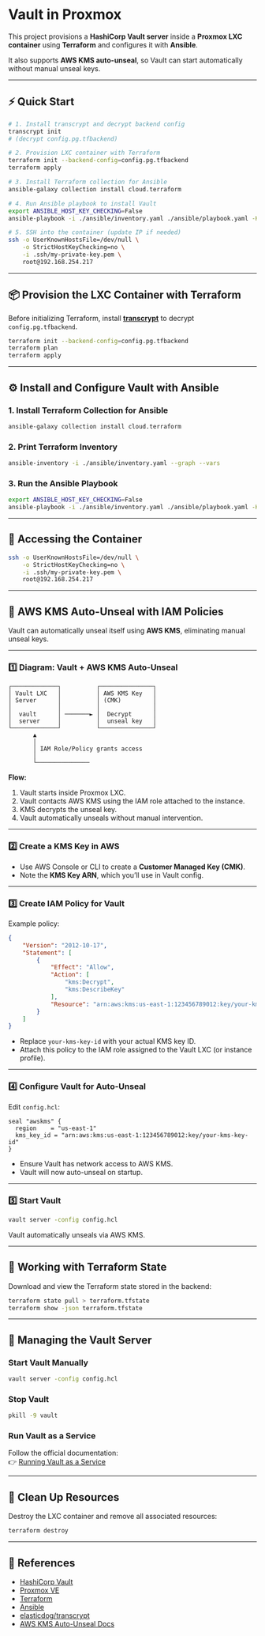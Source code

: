 # Vault in Proxmox

This project provisions a **HashiCorp Vault server** inside a **Proxmox LXC container** using **Terraform** and configures it with **Ansible**.  

It also supports **AWS KMS auto-unseal**, so Vault can start automatically without manual unseal keys.

---

## ⚡ Quick Start

```bash
# 1. Install transcrypt and decrypt backend config
transcrypt init
# (decrypt config.pg.tfbackend)

# 2. Provision LXC container with Terraform
terraform init --backend-config=config.pg.tfbackend
terraform apply

# 3. Install Terraform collection for Ansible
ansible-galaxy collection install cloud.terraform

# 4. Run Ansible playbook to install Vault
export ANSIBLE_HOST_KEY_CHECKING=False
ansible-playbook -i ./ansible/inventory.yaml ./ansible/playbook.yaml -K

# 5. SSH into the container (update IP if needed)
ssh -o UserKnownHostsFile=/dev/null \
    -o StrictHostKeyChecking=no \
    -i .ssh/my-private-key.pem \
    root@192.168.254.217
```

---

## 📦 Provision the LXC Container with Terraform

Before initializing Terraform, install **[transcrypt](https://github.com/elasticdog/transcrypt)** to decrypt `config.pg.tfbackend`.  

```bash
terraform init --backend-config=config.pg.tfbackend
terraform plan
terraform apply
```

---

## ⚙️ Install and Configure Vault with Ansible

### 1. Install Terraform Collection for Ansible
```bash
ansible-galaxy collection install cloud.terraform
```

### 2. Print Terraform Inventory
```bash
ansible-inventory -i ./ansible/inventory.yaml --graph --vars
```

### 3. Run the Ansible Playbook
```bash
export ANSIBLE_HOST_KEY_CHECKING=False
ansible-playbook -i ./ansible/inventory.yaml ./ansible/playbook.yaml -K
```

---

## 🔑 Accessing the Container

```bash
ssh -o UserKnownHostsFile=/dev/null \
    -o StrictHostKeyChecking=no \
    -i .ssh/my-private-key.pem \
    root@192.168.254.217
```

---

## 🔐 AWS KMS Auto-Unseal with IAM Policies

Vault can automatically unseal itself using **AWS KMS**, eliminating manual unseal keys.  

---

### 1️⃣ Diagram: Vault + AWS KMS Auto-Unseal

```
┌─────────────┐          ┌───────────────┐
│ Vault LXC   │          │ AWS KMS Key   │
│ Server      │          │ (CMK)         │
│             │          │               │
│  vault      │ ───────► │  Decrypt      │
│  server     │          │  unseal key   │
└─────────────┘          └───────────────┘
       ▲
       │
       │ IAM Role/Policy grants access
       │
       └───────────────
```

**Flow:**  
1. Vault starts inside Proxmox LXC.  
2. Vault contacts AWS KMS using the IAM role attached to the instance.  
3. KMS decrypts the unseal key.  
4. Vault automatically unseals without manual intervention.  

---

### 2️⃣ Create a KMS Key in AWS

- Use AWS Console or CLI to create a **Customer Managed Key (CMK)**.  
- Note the **KMS Key ARN**, which you’ll use in Vault config.  

---

### 3️⃣ Create IAM Policy for Vault

Example policy:

```json
{
    "Version": "2012-10-17",
    "Statement": [
        {
            "Effect": "Allow",
            "Action": [
                "kms:Decrypt",
                "kms:DescribeKey"
            ],
            "Resource": "arn:aws:kms:us-east-1:123456789012:key/your-kms-key-id"
        }
    ]
}
```

- Replace `your-kms-key-id` with your actual KMS key ID.  
- Attach this policy to the IAM role assigned to the Vault LXC (or instance profile).  

---

### 4️⃣ Configure Vault for Auto-Unseal

Edit `config.hcl`:

```hcl
seal "awskms" {
  region    = "us-east-1"
  kms_key_id = "arn:aws:kms:us-east-1:123456789012:key/your-kms-key-id"
}
```

- Ensure Vault has network access to AWS KMS.  
- Vault will now auto-unseal on startup.  

---

### 5️⃣ Start Vault

```bash
vault server -config config.hcl
```

Vault automatically unseals via AWS KMS.

---

## 📂 Working with Terraform State

Download and view the Terraform state stored in the backend:

```bash
terraform state pull > terraform.tfstate
terraform show -json terraform.tfstate
```

---

## 🚀 Managing the Vault Server

### Start Vault Manually
```bash
vault server -config config.hcl
```

### Stop Vault
```bash
pkill -9 vault
```

### Run Vault as a Service
Follow the official documentation:  
👉 [Running Vault as a Service](https://developer.hashicorp.com/vault/docs/run-as-service)

---

## 🧹 Clean Up Resources

Destroy the LXC container and remove all associated resources:

```bash
terraform destroy
```

---

## 🔗 References

- [HashiCorp Vault](https://developer.hashicorp.com/vault)  
- [Proxmox VE](https://www.proxmox.com/en/)  
- [Terraform](https://www.terraform.io/)  
- [Ansible](https://www.ansible.com/)  
- [elasticdog/transcrypt](https://github.com/elasticdog/transcrypt)  
- [AWS KMS Auto-Unseal Docs](https://developer.hashicorp.com/vault/docs/configuration/seal/awskms)